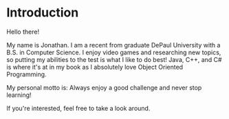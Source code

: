 # Introduction

Hello there!

My name is Jonathan. I am a recent from graduate DePaul University with a B.S. in Computer Science. 
I enjoy video games and researching new topics, so putting my abilities to the test is what I like to do best! 
Java, C++, and C# is where it's at in my book as I absolutely love Object Oriented Programming.

My personal motto is: Always enjoy a good challenge and never stop learning!

If you're interested, feel free to take a look around.
